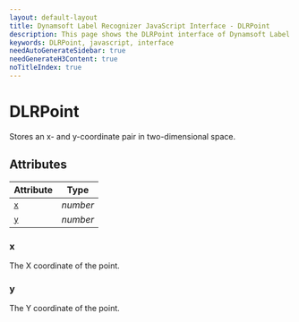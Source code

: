```yaml
---
layout: default-layout
title: Dynamsoft Label Recognizer JavaScript Interface - DLRPoint
description: This page shows the DLRPoint interface of Dynamsoft Label Recognizer for JavaScript.
keywords: DLRPoint, javascript, interface
needAutoGenerateSidebar: true
needGenerateH3Content: true
noTitleIndex: true
---
```


# DLRPoint

Stores an x- and y-coordinate pair in two-dimensional space.

## Attributes

| Attribute | Type | 
|---------- | ---- | 
| [ `x` ](#x) | *number* |
| [ `y` ](#y) | *number* |

### x

The X coordinate of the point.

### y

The Y coordinate of the point.